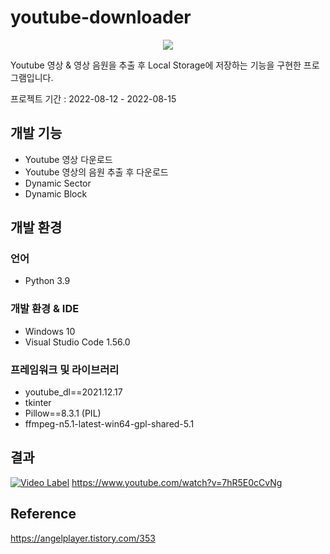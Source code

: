 # youtube-downloader
<p align="center"><img src="https://user-images.githubusercontent.com/26498125/184605771-a2b79418-e6a5-45e4-b4c0-2f5aac239d22.png"></p>
Youtube 영상 & 영상 음원을 추출 후 Local Storage에 저장하는 기능을 구현한 프로그램입니다.

프로젝트 기간 : 2022-08-12 - 2022-08-15


## 개발 기능
- Youtube 영상 다운로드
- Youtube 영상의 음원 추출 후 다운로드
- Dynamic Sector
- Dynamic Block


## 개발 환경
### 언어
- Python 3.9

### 개발 환경 & IDE
- Windows 10
- Visual Studio Code 1.56.0

### 프레임워크 및 라이브러리
- youtube_dl==2021.12.17
- tkinter
- Pillow==8.3.1 (PIL)
- ffmpeg-n5.1-latest-win64-gpl-shared-5.1


## 결과
[![Video Label](https://user-images.githubusercontent.com/26498125/184606804-1ce58176-c637-4fe4-b1d0-f325d3e0d57e.png)](https://www.youtube.com/watch?v=7hR5E0cCvNg)
https://www.youtube.com/watch?v=7hR5E0cCvNg


## Reference
https://angelplayer.tistory.com/353
